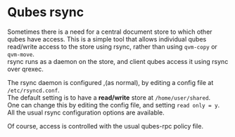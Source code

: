 # Qubes rsync

Sometimes there is a need for a central document store to which other qubes have access.
This is a simple tool that allows individual qubes read/write access to the store using rsync, rather than using `qvm-copy` or `qvm-move`.  
rsync runs as a daemon on the store, and client qubes access it using rsync over qrexec.

The rsync daemon is configured ,(as normal), by editing a config file at `/etc/rsyncd.conf`.  
The default setting is to have a **read/write** store at `/home/user/shared`.  
One can change this by editing the config file, and setting `read only = y`.  
All the usual rsync configuration options are available.  

Of course, access is controlled with the usual qubes-rpc policy file.
